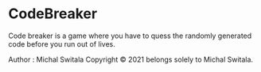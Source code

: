 # CodeBreaker
Code breaker is a game where you have to quess the randomly generated code before you run out of lives.

Author : Michal Switala
Copyright © 2021 belongs solely to Michal Switala.

